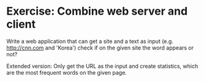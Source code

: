 # Exercise: Combine web server and client

Write a web application that can get a site and a text as input (e.g. http://cnn.com  and 'Korea')
check if on the given site the word appears or not?


Extended version: Only get the URL as the input and create statistics, which are the most
frequent words on the given page.


